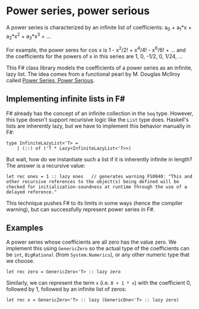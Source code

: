 # Power series, power serious

A power series is characterized by an infinite list of coefficients: a<sub>0</sub> + a<sub>1</sub>*x + a<sub>2</sub>*x<sup>2</sup> + a<sub>3</sub>*x<sup>3</sup> + ...

For example, the power seres for cos x is 1 - x<sup>2</sup>/2! + x<sup>4</sup>/4! - x<sup>6</sup>/6! + ... and the coefficients for the powers of x in this series are 1, 0, -1/2, 0, 1/24, ...

This F# class library models the coefficients of a power series as an infinite, lazy list. The idea comes from a functional pearl by M. Douglas McIlroy called [Power Series, Power Serious](http://citeseerx.ist.psu.edu/viewdoc/download?doi=10.1.1.333.3156&rep=rep1&type=pdf).

## Implementing infinite lists in F#

F# already has the concept of an infinite collection in the `Seq` type. However, this type doesn't support recurisive logic like the `List` type does. Haskell's lists are inherently lazy, but we have to implement this behavior manually in F#:

```F#
type InfiniteLazyList<'T> =
    | (::) of ('T * Lazy<InfiniteLazyList<'T>>)
```

But wait, how do we instantiate such a list if it is inherently infinite in length? The answer is a recursive value:

```F#
let rec ones = 1 :: lazy ones   // generates warning FS0040: "This and other recursive references to the object(s) being defined will be checked for initialization-soundness at runtime through the use of a delayed reference."
```

This technique pushes F# to its limits in some ways (hence the compiler warning), but can successfully represent power series in F#.

## Examples

A power series whose coefficients are all zero has the value zero. We implement this using `GenericZero` so the actual type of the coefficients can be `int`, `BigRational` (from `System.Numerics`), or any other numeric type that we choose.

```F#
let rec zero = GenericZero<'T> :: lazy zero
```

Similarly, we can represent the term `x` (i.e. `0 + 1 * x`) with the coefficient 0, followed by 1, followed by an infinite list of zeros:

```F#
let rec x = GenericZero<'T> :: lazy (GenericOne<'T> :: lazy zero)
```
